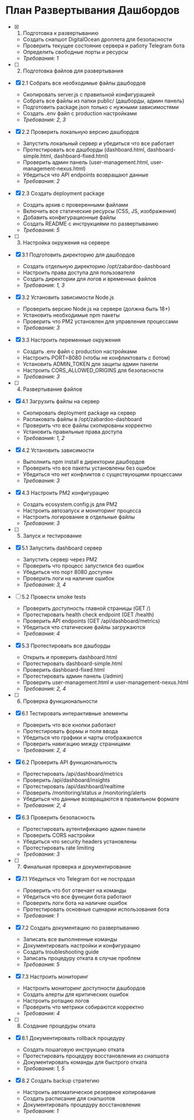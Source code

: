 # План Развертывания Дашбордов

- [x] 1. Подготовка к развертыванию


  - Создать снапшот DigitalOcean дроплета для безопасности
  - Проверить текущее состояние сервера и работу Telegram бота
  - Определить свободные порты и ресурсы
  - _Требования: 1_

- [ ] 2. Подготовка файлов для развертывания
- [x] 2.1 Собрать все необходимые файлы дашбордов


  - Скопировать server.js с правильной конфигурацией
  - Собрать все файлы из папки public/ (дашборды, админ панель)
  - Подготовить package.json только с нужными зависимостями
  - Создать .env файл с production настройками
  - _Требования: 2, 3_

- [x] 2.2 Проверить локальную версию дашбордов


  - Запустить локальный сервер и убедиться что все работает
  - Протестировать все дашборды (dashboard.html, dashboard-simple.html, dashboard-fixed.html)
  - Проверить админ панель (user-management.html, user-management-nexus.html)
  - Убедиться что API endpoints возвращают данные
  - _Требования: 2_

- [x] 2.3 Создать deployment package



  - Создать архив с проверенными файлами
  - Включить все статические ресурсы (CSS, JS, изображения)
  - Добавить конфигурационные файлы
  - Создать README с инструкциями по развертыванию
  - _Требования: 5_

- [ ] 3. Настройка окружения на сервере
- [x] 3.1 Подготовить директорию для дашбордов


  - Создать отдельную директорию /opt/zabardoo-dashboard
  - Настроить права доступа для пользователя
  - Создать директории для логов и временных файлов
  - _Требования: 1, 3_

- [x] 3.2 Установить зависимости Node.js

  - Проверить версию Node.js на сервере (должна быть 18+)
  - Установить необходимые npm пакеты
  - Проверить что PM2 установлен для управления процессами
  - _Требования: 3_

- [x] 3.3 Настроить переменные окружения


  - Создать .env файл с production настройками
  - Настроить PORT=8080 (чтобы не конфликтовать с ботом)
  - Установить ADMIN_TOKEN для защиты админ панели
  - Настроить CORS_ALLOWED_ORIGINS для безопасности
  - _Требования: 3_

- [ ] 4. Развертывание файлов
- [x] 4.1 Загрузить файлы на сервер






  - Скопировать deployment package на сервер
  - Распаковать файлы в /opt/zabardoo-dashboard
  - Проверить что все файлы скопированы корректно
  - Установить правильные права доступа
  - _Требования: 1, 2_

- [x] 4.2 Установить зависимости





  - Выполнить npm install в директории дашбордов
  - Проверить что все пакеты установлены без ошибок
  - Убедиться что нет конфликтов с существующими процессами
  - _Требования: 3_

- [x] 4.3 Настроить PM2 конфигурацию

  - Создать ecosystem.config.js для PM2
  - Настроить автозапуск и мониторинг процесса
  - Настроить логирование в отдельные файлы
  - _Требования: 3_

- [ ] 5. Запуск и тестирование
- [x] 5.1 Запустить dashboard сервер





  - Запустить сервер через PM2
  - Проверить что процесс запустился без ошибок
  - Убедиться что порт 8080 доступен
  - Проверить логи на наличие ошибок
  - _Требования: 3, 4_

- [ ] 5.2 Провести smoke tests





  - Проверить доступность главной страницы (GET /)
  - Протестировать health check endpoint (GET /health)
  - Проверить API endpoints (GET /api/dashboard/metrics)
  - Убедиться что статические файлы загружаются
  - _Требования: 4_

- [x] 5.3 Протестировать все дашборды


  - Открыть и проверить dashboard.html
  - Протестировать dashboard-simple.html
  - Проверить dashboard-fixed.html
  - Протестировать админ панель (/admin)
  - Проверить user-management.html и user-management-nexus.html
  - _Требования: 2, 4_

- [ ] 6. Проверка функциональности
- [x] 6.1 Тестировать интерактивные элементы

  - Проверить что все кнопки работают
  - Протестировать формы и поля ввода
  - Убедиться что графики и чарты отображаются
  - Проверить навигацию между страницами
  - _Требования: 2, 4_

- [x] 6.2 Проверить API функциональность

  - Протестировать /api/dashboard/metrics
  - Проверить /api/dashboard/insights
  - Протестировать /api/dashboard/realtime
  - Проверить /monitoring/status и /monitoring/alerts
  - Убедиться что данные возвращаются в правильном формате
  - _Требования: 2, 4_

- [x] 6.3 Проверить безопасность

  - Протестировать аутентификацию админ панели
  - Проверить CORS настройки
  - Убедиться что security headers установлены
  - Протестировать rate limiting
  - _Требования: 3_

- [ ] 7. Финальная проверка и документирование
- [x] 7.1 Убедиться что Telegram бот не пострадал

  - Проверить что бот отвечает на команды
  - Убедиться что все функции бота работают
  - Проверить логи бота на наличие ошибок
  - Протестировать основные сценарии использования бота
  - _Требования: 1_

- [x] 7.2 Создать документацию по развертыванию

  - Записать все выполненные команды
  - Документировать настройки и конфигурацию
  - Создать troubleshooting guide
  - Записать процедуру отката в случае проблем
  - _Требования: 5_

- [x] 7.3 Настроить мониторинг

  - Настроить мониторинг доступности дашбордов
  - Создать алерты для критических ошибок
  - Настроить ротацию логов
  - Проверить что метрики собираются корректно
  - _Требования: 4_

- [ ] 8. Создание процедуры отката
- [x] 8.1 Документировать rollback процедуру

  - Создать пошаговую инструкцию отката
  - Протестировать процедуру восстановления из снапшота
  - Документировать команды для быстрого отката
  - _Требования: 1, 5_

- [x] 8.2 Создать backup стратегию


  - Настроить автоматическое резервное копирование
  - Создать расписание для снапшотов
  - Документировать процедуру восстановления
  - _Требования: 1_